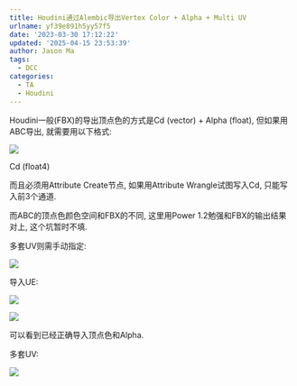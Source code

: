 ```yaml
---
title: Houdini通过Alembic导出Vertex Color + Alpha + Multi UV
urlname: yf39e891h5yy57f5
date: '2023-03-30 17:12:22'
updated: '2025-04-15 23:53:39'
author: Jason Ma
tags:
  - DCC
categories:
  - TA
  - Houdini
---
```

Houdini一般(FBX)的导出顶点色的方式是Cd (vector) + Alpha (float), 但如果用ABC导出, 就需要用以下格式:

![](/images/yuqueAssets/c6e816eed7578267fbeb5238097e2157.png)

Cd (float4)

而且必须用Attribute Create节点, 如果用Attribute Wrangle试图写入Cd, 只能写入前3个通道.

而ABC的顶点色颜色空间和FBX的不同, 这里用Power 1.2勉强和FBX的输出结果对上, 这个坑暂时不填.

多套UV则需手动指定:

![](/images/yuqueAssets/649059d45b8d6bc30dafe33d3b840ea5.png)

导入UE:

![](/images/yuqueAssets/00bcb86efa2fafd4c41fe05004ed2196.png)

![](/images/yuqueAssets/c0a15991771007a240f921942a801344.png)

可以看到已经正确导入顶点色和Alpha.

多套UV:

![](/images/yuqueAssets/3b919ca04bdc2200eca9a601438cd157.png)

